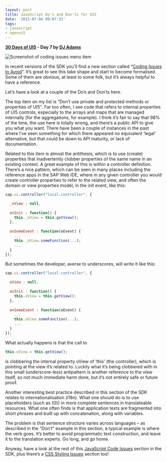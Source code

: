 ```yaml
---
layout: post
title: JavaScript Do's and Don'ts for UI5
date: '2015-07-04 09:07:32'
tags:
- javascript
- openui5
---
```


**[30 Days of UI5](http://pipetree.com/qmacro/blog/2015/07/04/30-days-of-ui5/) - Day 7 by [DJ Adams](http://pipetree.com/qmacro/)**

![Screenshot of coding issues menu item](/qmacro/blog/content/images/2018/02/Screen-Shot-2015-07-04-at-10.00.14.png)

In recent versions of the SDK you’ll find a new section called “[Coding Issues to Avoid](https://openui5.hana.ondemand.com/#docs/guide/030fcd14963048218488048f407f8f34.html)“. It’s great to see this take shape and start to become formalised. Some of them are obvious, at least to some folk, but it’s always helpful to have a reference.

Let’s have a look at a couple of the Do’s and Don’ts here.

The top item on my list is “Don’t use private and protected methods or properties of UI5″. Far too often, I see code that refers to internal properties of UI5 controls, especially to the arrays and maps that are managed internally (for the aggregations, for example). I think it’s fair to say that 98% of the time, the use here is totally wrong, and there’s a public API to give you what you want. There have been a couple of instances in the past where I’ve seen something for which there appeared no equivalent ‘legal’ alternative, but that could be down to API maturity, or lack of documentation.

Related to this item is almost the antithesis, which is to use (create) properties that inadvertently clobber properties of the same name in an existing context. A great example of this is within a controller definition. There’s a nice pattern, which can be seen in many places including the reference apps in the SAP Web IDE, where in any given controller you would create controller properties to refer to the related view, and often the domain or view properties model, in the init event, like this:

```javascript
sap.ui.controller("local.controller", {

  _oView : null,
 
  onInit : function() {
    this._oView = this.getView();
  },
 
  onSomeEvent : function(oEvent) {
    ...
    this._oView.someFunction(...);
    ...
  }
});
```

But sometimes the developer, averse to underscores, will write it like this:

```javascript
sap.ui.controller("local.controller", {

  oView : null,
 
  onInit : function() {
    this.oView = this.getView();
  },
 
  onSomeEvent : function(oEvent) {
    ...
    this.oView.someFunction(...);
    ...
  }
});
```

What actually happens is that the call to

```javascript
this.oView = this.getView();
```

is clobbering the internal property oView of ‘this’ (the controller), which is pointing at the view it’s related to. Luckily what it’s being clobbered with in this small (underscore-less) antipattern is another reference to the view itself, so not much immediate harm done, but it’s not entirely safe or future proof.

Another interesting best practice described in this section of the SDK relates to internationalisation (i18n). What one should do is to use placeholders (such as {0}) in more complete sentences in translateable resources. What one often finds is that application texts are fragmented into short phrases and built up with concatenation, along with variables.

The problem is that sentence structure varies across languages – as described in the “Don’t” example in this section, a typical example is where the verb goes. It’s better to avoid programmatic text construction, and leave it to the translation experts. Go long, and go home.

Anyway, have a look at the rest of this [JavaScript Code Issues](https://openui5.hana.ondemand.com/#docs/guide/030fcd14963048218488048f407f8f34.html) section in the SDK, plus there’s a [CSS Styling Issues](https://openui5.hana.ondemand.com/#docs/guide/9d87f925dfbb4e99b9e2963693aa00ef.html) section too!


